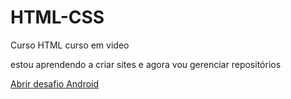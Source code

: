 # HTML-CSS
 Curso HTML curso em video

estou aprendendo a criar sites e agora vou gerenciar repositórios

<a href="Desafios/D10/andoid.html">Abrir desafio Android</a>